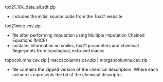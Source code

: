 tox21_10k_data_all.sdf.zip
- includes the initial source code from the Tox21 website

tox21mice.csv.zip
- file after performing imputation using Multiple Imputation Chained Equations (MICE)
- contains information on smiles, tox21 parameters and chemical fingerprints from topological, ecfp and maccs

topocolumns.csv.zip | maccscolumns.csv.zip | morgancolumns.csv.zip
- file contains the zipped version of the chemical descriptors. Where each column is represents the bit of the chemical descriptor
